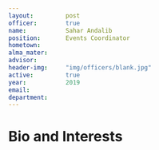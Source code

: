 ```yaml
---
layout:     	post
officer: 		true
name:      		Sahar Andalib
position: 		Events Coordinator
hometown:		
alma_mater: 	
advisor: 		
header-img: 	"img/officers/blank.jpg"
active: 		true
year:  			2019
email: 			
department: 	
---
```


# Bio and Interests

